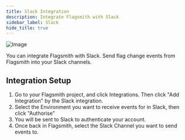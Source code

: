 ```yaml
---
title: Slack Integration
description: Integrate Flagsmith with Slack
sidebar_label: Slack
hide_title: true
---
```


![Image](/img/integrations/slack/slack-logo.svg)

You can integrate Flagsmith with Slack. Send flag change events from Flagsmith into your Slack channels.

## Integration Setup

1. Go to your Flagsmith project, and click Integrations. Then click "Add Integration" by the Slack integration.
2. Select the Environment you want to receive events for in Slack, then click "Authorise"
3. You will be sent to Slack to authenticate your account.
4. Once back in Flagsmith, select the Slack Channel you want to send events to.

